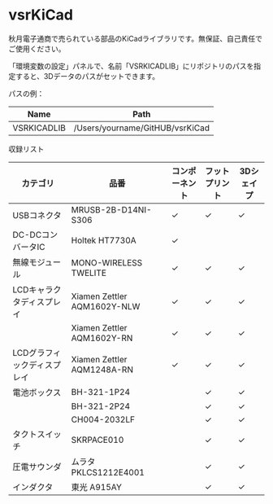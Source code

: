 # vsrKiCad
秋月電子通商で売られている部品のKiCadライブラリです。無保証、自己責任でご使用ください。

「環境変数の設定」パネルで、名前「VSRKICADLIB」にリポジトリのパスを指定すると、3Dデータのパスがセットできます。

パスの例：

Name   |  Path
-------|-------
VSRKICADLIB  | /Users/yourname/GitHUB/vsrKiCad

収録リスト

カテゴリ | 品番 | コンポーネント | フットプリント | 3Dシェイプ 
----|----|----|----|----
USBコネクタ | MRUSB-2B-D14NI-S306 | ✓ | ✓ | ✓ |
DC-DCコンバータIC | Holtek HT7730A | ✓ | | |
無線モジュール | MONO-WIRELESS TWELITE |  ✓ | ✓ | ✓ |
LCDキャラクタディスプレイ | Xiamen Zettler AQM1602Y-NLW |  ✓ | ✓ | ✓ |
   | Xiamen Zettler AQM1602Y-RN | ✓ | ✓ | ✓ |
LCDグラフィックディスプレイ | Xiamen Zettler AQM1248A-RN | ✓ | ✓ | ✓ |
電池ボックス | BH-321-1P24 | | ✓ | ✓ |
   | BH-321-2P24 | | ✓ | ✓ |
   | CH004-2032LF | | ✓ | ✓ |
タクトスイッチ | SKRPACE010 | |  ✓ | ✓ |
圧電サウンダ | ムラタ PKLCS1212E4001 | | ✓ | ✓ |
インダクタ | 東光 A915AY | |  ✓ | ✓ |
